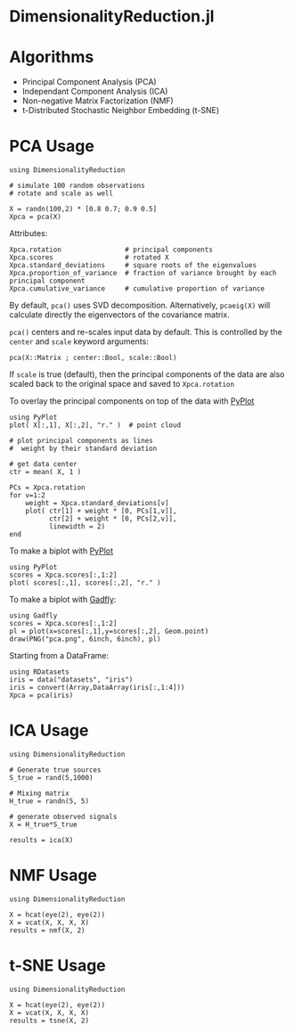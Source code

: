 DimensionalityReduction.jl
==========================

# Algorithms

* Principal Component Analysis (PCA)
* Independant Component Analysis (ICA)
* Non-negative Matrix Factorization (NMF)
* t-Distributed Stochastic Neighbor Embedding (t-SNE)

# PCA Usage

    using DimensionalityReduction

    # simulate 100 random observations
    # rotate and scale as well
    
    X = randn(100,2) * [0.8 0.7; 0.9 0.5]
    Xpca = pca(X)

Attributes:

    Xpca.rotation                # principal components
    Xpca.scores                  # rotated X
    Xpca.standard_deviations     # square roots of the eigenvalues
    Xpca.proportion_of_variance  # fraction of variance brought by each principal component
    Xpca.cumulative_variance     # cumulative proportion of variance

By default, `pca()` uses SVD decomposition. Alternatively, `pcaeig(X)` will calculate
directly the eigenvectors of the covariance matrix.

`pca()` centers and re-scales input data by default.
This is controlled by the `center` and `scale` keyword arguments:

	pca(X::Matrix ; center::Bool, scale::Bool)

If `scale` is true (default), then the principal components of the data are also
scaled back to the original space and saved to `Xpca.rotation`

To overlay the principal components on top of the data with [PyPlot](https://github.com/stevengj/PyPlot.jl)

	using PyPlot
	plot( X[:,1], X[:,2], "r." )  # point cloud

	# plot principal components as lines
	#  weight by their standard deviation

	# get data center
	ctr = mean( X, 1 )

	PCs = Xpca.rotation
	for v=1:2
		weight = Xpca.standard_deviations[v]
		plot( ctr[1] + weight * [0, PCs[1,v]], 
			  ctr[2] + weight * [0, PCs[2,v]],
			  linewidth = 2)
	end



To make a biplot with [PyPlot](https://github.com/stevengj/PyPlot.jl)

	using PyPlot
	scores = Xpca.scores[:,1:2]
	plot( scores[:,1], scores[:,2], "r." )


To make a biplot with [Gadfly](http://dcjones.github.io/Gadfly.jl/):

    using Gadfly
    scores = Xpca.scores[:,1:2]
    pl = plot(x=scores[:,1],y=scores[:,2], Geom.point)
    draw(PNG("pca.png", 6inch, 6inch), pl)

Starting from a DataFrame:

    using RDatasets
    iris = data("datasets", "iris")
    iris = convert(Array,DataArray(iris[:,1:4]))
    Xpca = pca(iris)

# ICA Usage

    using DimensionalityReduction

    # Generate true sources
    S_true = rand(5,1000)

    # Mixing matrix
    H_true = randn(5, 5)

    # generate observed signals
    X = H_true*S_true

    results = ica(X)

# NMF Usage

    using DimensionalityReduction

    X = hcat(eye(2), eye(2))
    X = vcat(X, X, X, X)
    results = nmf(X, 2)

# t-SNE Usage

    using DimensionalityReduction

    X = hcat(eye(2), eye(2))
    X = vcat(X, X, X, X)
    results = tsne(X, 2)

